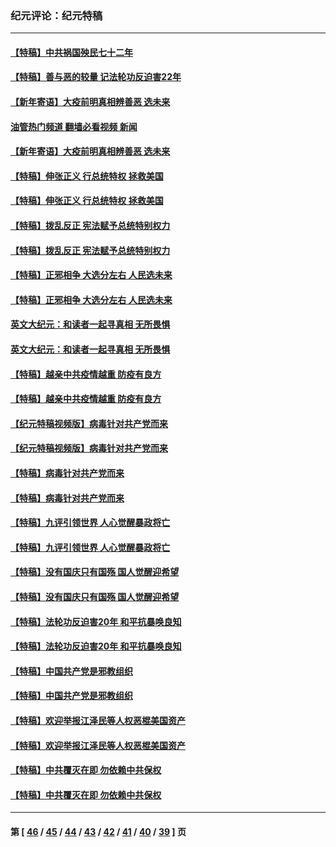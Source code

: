 ### 纪元评论：纪元特稿
---
#### [【特稿】中共祸国殃民七十二年](../../pages/nsc424/n13272607.md?04230330) 
#### [【特稿】善与恶的较量 记法轮功反迫害22年](../../pages/nsc424/n13086597.md?04230330) 
#### [【新年寄语】大疫前明真相辨善恶 选未来](../../pages/nsc424/n12660855.md?04230330) 
#### [油管热门频道 翻墙必看视频 新闻](ok?04230330)
#### [【新年寄语】大疫前明真相辨善恶 选未来](../../pages/nsc424/n12660855.md?04230330) 
#### [【特稿】伸张正义 行总统特权 拯救美国](../../pages/nsc424/n12616806.md?04230330) 
#### [【特稿】伸张正义 行总统特权 拯救美国](../../pages/nsc424/n12616806.md?04230330) 
#### [【特稿】拨乱反正 宪法赋予总统特别权力](../../pages/nsc424/n12598306.md?04230330) 
#### [【特稿】拨乱反正 宪法赋予总统特别权力](../../pages/nsc424/n12598306.md?04230330) 
#### [【特稿】正邪相争 大选分左右 人民选未来](../../pages/nsc424/n12545208.md?04230330) 
#### [【特稿】正邪相争 大选分左右 人民选未来](../../pages/nsc424/n12545208.md?04230330) 
#### [英文大纪元：和读者一起寻真相 无所畏惧](../../pages/nsc424/n12542027.md?04230330) 
#### [英文大纪元：和读者一起寻真相 无所畏惧](../../pages/nsc424/n12542027.md?04230330) 
#### [【特稿】越亲中共疫情越重 防疫有良方](../../pages/nsc424/n12042989.md?04230330) 
#### [【特稿】越亲中共疫情越重 防疫有良方](../../pages/nsc424/n12042989.md?04230330) 
#### [【纪元特稿视频版】病毒针对共产党而来](../../pages/nsc424/n11977328.md?04230330) 
#### [【纪元特稿视频版】病毒针对共产党而来](../../pages/nsc424/n11977328.md?04230330) 
#### [【特稿】病毒针对共产党而来](../../pages/nsc424/n11928818.md?04230330) 
#### [【特稿】病毒针对共产党而来](../../pages/nsc424/n11928818.md?04230330) 
#### [【特稿】九评引领世界 人心觉醒暴政将亡](../../pages/nsc424/n11660496.md?04230330) 
#### [【特稿】九评引领世界 人心觉醒暴政将亡](../../pages/nsc424/n11660496.md?04230330) 
#### [【特稿】没有国庆只有国殇 国人觉醒迎希望](../../pages/nsc424/n11549354.md?04230330) 
#### [【特稿】没有国庆只有国殇 国人觉醒迎希望](../../pages/nsc424/n11549354.md?04230330) 
#### [【特稿】法轮功反迫害20年 和平抗暴唤良知](../../pages/nsc424/n11389135.md?04230330) 
#### [【特稿】法轮功反迫害20年 和平抗暴唤良知](../../pages/nsc424/n11389135.md?04230330) 
#### [【特稿】中国共产党是邪教组织](../../pages/nsc424/n11355551.md?04230330) 
#### [【特稿】中国共产党是邪教组织](../../pages/nsc424/n11355551.md?04230330) 
#### [【特稿】欢迎举报江泽民等人权恶棍美国资产](../../pages/nsc424/n11303040.md?04230330) 
#### [【特稿】欢迎举报江泽民等人权恶棍美国资产](../../pages/nsc424/n11303040.md?04230330) 
#### [【特稿】中共覆灭在即 勿依赖中共保权](../../pages/nsc424/n11278510.md?04230330) 
#### [【特稿】中共覆灭在即 勿依赖中共保权](../../pages/nsc424/n11278510.md?04230330) 

---
#### 第 [ [46](./46.md?04230330) / [45](./45.md?04230330) / [44](./44.md?04230330) / [43](./43.md?04230330) / [42](./42.md?04230330) / [41](./41.md?04230330) / [40](./40.md?04230330) / [39](./39.md?04230330) ] 页
